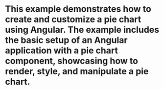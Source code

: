 # This example demonstrates how to create and customize a pie chart using Angular. The example includes the basic setup of an Angular application with a pie chart component, showcasing how to render, style, and manipulate a pie chart.
